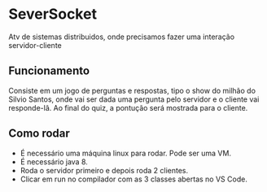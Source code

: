 # SeverSocket
Atv de sistemas distribuidos, onde precisamos fazer uma interação servidor-cliente

## Funcionamento
Consiste em um jogo de perguntas e respostas, tipo o show do milhão do Silvio Santos, onde vai ser dada uma pergunta pelo servidor e o cliente vai responde-lâ. Ao final do quiz, a pontução será mostrada para o cliente.

## Como rodar
- É necessário uma máquina linux para rodar. Pode ser uma VM.
- É necessário java 8.
- Roda o servidor primeiro e depois roda 2 clientes.
- Clicar em run no compilador com as 3 classes abertas no VS Code.
